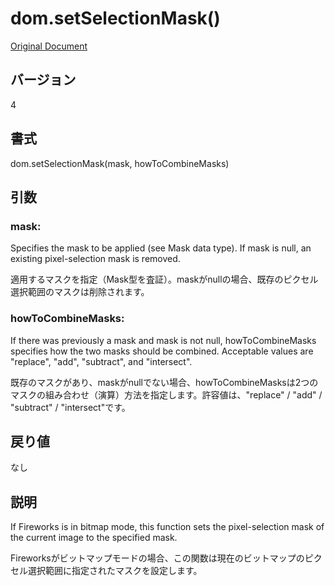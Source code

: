 # dom.setSelectionMask()

[Original Document](http://help.adobe.com/en_US/fireworks/cs/extend/WS5b3ccc516d4fbf351e63e3d1183c94988d-7f93.html)

## バージョン

4

## 書式

dom.setSelectionMask(mask, howToCombineMasks)

## 引数

### mask:

Specifies the mask to be applied (see Mask data type). If mask is null, an existing pixel-selection mask is removed.

適用するマスクを指定（Mask型を査証）。maskがnullの場合、既存のピクセル選択範囲のマスクは削除されます。

### howToCombineMasks:

If there was previously a mask and mask is not null, howToCombineMasks specifies how the two masks should be combined. Acceptable values are "replace", "add", "subtract", and "intersect".

既存のマスクがあり、maskがnullでない場合、howToCombineMasksは2つのマスクの組み合わせ（演算）方法を指定します。許容値は、"replace" / "add" / "subtract" / "intersect"です。

## 戻り値

なし

## 説明

If Fireworks is in bitmap mode, this function sets the pixel-selection mask of the current image to the specified mask.

Fireworksがビットマップモードの場合、この関数は現在のビットマップのピクセル選択範囲に指定されたマスクを設定します。
